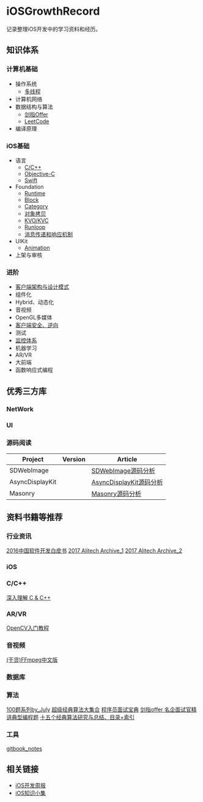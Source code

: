# iOSGrowthRecord
记录整理iOS开发中的学习资料和经历。

## 知识体系

### 计算机基础
- 操作系统
    - [多线程]()
- 计算机网络
- 数据结构与算法
    - [剑指Offer]()
    - [LeetCode]()
- 编译原理

### iOS基础
- 语言
    - [C/C++]()
    - [Objective-C]()
    - [Swift]()
- Foundation
    - [Runtime]()
    - [Block]()
    - [Category]()
    - [对象拷贝]()
    - [KVO/KVC]()
    - [Runloop]()
    - [消息传递和响应机制]()
- UIKit
    - [Animation]() 
- 上架与审核

### 进阶
- [客户端架构与设计模式]()
- 组件化
- Hybrid、动态化
- 音视频
- OpenGL多媒体
- [客户端安全、逆向]()
- 测试
- [监控体系]()
- 机器学习
- AR/VR
- 大前端
- 函数响应式编程

## 优秀三方库
### NetWork

### UI
### 源码阅读
| Project | Version | Article |
| --- | --- | --- |
| SDWebImage |  | [SDWebImage源码分析]() |
| AsyncDisplayKit |  | [AsyncDisplayKit源码分析]() |
| Masonry |  | [Masonry源码分析]() |

## 资料书籍等推荐
### 行业资讯
[2016中国软件开发白皮书]()
[2017 Alitech Archive_1]()
[2017 Alitech Archive_2]()
### iOS
### C/C++
[深入理解 C & C++]()
### AR/VR
[OpenCV入门教程]()
### 音视频
[(干货)FFmpeg中文版]()
### 数据库
### 算法
[100题系列by_July]()
[超级经典算法大集合]()
[程序员面试宝典]()
[剑指offer 名企面试官精讲典型编程题]()
[十五个经典算法研究与总结、目录+索引]()
### 工具
[gitbook_notes]()

## 相关链接
- [iOS开发周报](https://github.com/SwiftOldDriver/iOS-Weekly)
- [iOS知识小集](https://github.com/southpeak/iOS-tech-set)




